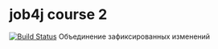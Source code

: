 # job4j  course 2
[![Build Status](https://travis-ci.org/rishat2002/job4j.svg?branch=master)](https://travis-ci.org/rishat2002/job4j)
Объединение зафиксированных изменений
